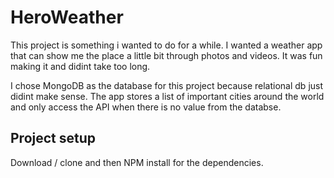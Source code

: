 # HeroWeather
  This project is something i wanted to do for a while.
  I wanted a weather app that can show me the place a little bit through photos and videos.
  It was fun making it and didint take too long.
  
  I chose MongoDB as the database for this project because relational db just didint make sense.
  The app stores a list of important cities around the world and only access the API when there is
  no value from the databse.
  
## Project setup
Download / clone and then NPM install for the dependencies.


